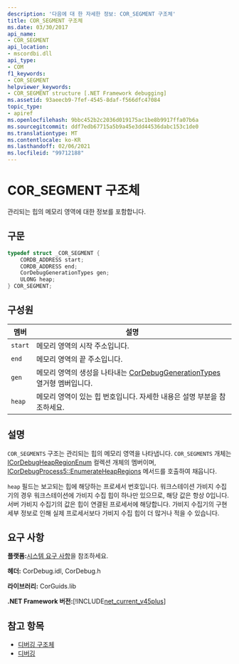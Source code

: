 ```yaml
---
description: '다음에 대 한 자세한 정보: COR_SEGMENT 구조체'
title: COR_SEGMENT 구조체
ms.date: 03/30/2017
api_name:
- COR_SEGMENT
api_location:
- mscordbi.dll
api_type:
- COM
f1_keywords:
- COR_SEGMENT
helpviewer_keywords:
- COR_SEGMENT structure [.NET Framework debugging]
ms.assetid: 93aeecb9-7fef-4545-8daf-f566dfc47084
topic_type:
- apiref
ms.openlocfilehash: 9bbc452b2c2036d019175ac1be8b9917ffa07b6a
ms.sourcegitcommit: ddf7edb67715a5b9a45e3dd44536dabc153c1de0
ms.translationtype: MT
ms.contentlocale: ko-KR
ms.lasthandoff: 02/06/2021
ms.locfileid: "99712188"
---
```

# <a name="cor_segment-structure"></a>COR_SEGMENT 구조체

관리되는 힙의 메모리 영역에 대한 정보를 포함합니다.  
  
## <a name="syntax"></a>구문  
  
```cpp  
typedef struct _COR_SEGMENT {  
    CORDB_ADDRESS start;
    CORDB_ADDRESS end;
    CorDebugGenerationTypes gen;
    ULONG heap;
} COR_SEGMENT;  
```  
  
## <a name="members"></a>구성원  
  
|멤버|설명|  
|------------|-----------------|  
|`start`|메모리 영역의 시작 주소입니다.|  
|`end`|메모리 영역의 끝 주소입니다.|  
|`gen`|메모리 영역의 생성을 나타내는 [CorDebugGenerationTypes](cordebuggenerationtypes-enumeration.md) 열거형 멤버입니다.|  
|`heap`|메모리 영역이 있는 힙 번호입니다. 자세한 내용은 설명 부분을 참조하세요.|  
  
## <a name="remarks"></a>설명  

 `COR_SEGMENTS` 구조는 관리되는 힙의 메모리 영역을 나타냅니다.  `COR_SEGMENTS` 개체는 [ICorDebugHeapRegionEnum](icordebugheapsegmentenum-interface.md) 컬렉션 개체의 멤버이며, [ICorDebugProcess5::EnumerateHeapRegions](icordebugprocess5-enumerateheapregions-method.md) 메서드를 호출하여 채웁니다.  
  
 `heap` 필드는 보고되는 힙에 해당하는 프로세서 번호입니다. 워크스테이션 가비지 수집기의 경우 워크스테이션에 가비지 수집 힙이 하나만 있으므로, 해당 값은 항상 0입니다. 서버 가비지 수집기의 값은 힙이 연결된 프로세서에 해당합니다. 가비지 수집기의 구현 세부 정보로 인해 실제 프로세서보다 가비지 수집 힙이 더 많거나 적을 수 있습니다.  
  
## <a name="requirements"></a>요구 사항  

 **플랫폼:**[시스템 요구 사항](../../get-started/system-requirements.md)을 참조하세요.  
  
 **헤더:** CorDebug.idl, CorDebug.h  
  
 **라이브러리:** CorGuids.lib  
  
 **.NET Framework 버전:**[!INCLUDE[net_current_v45plus](../../../../includes/net-current-v45plus-md.md)]  
  
## <a name="see-also"></a>참고 항목

- [디버깅 구조체](debugging-structures.md)
- [디버깅](index.md)
